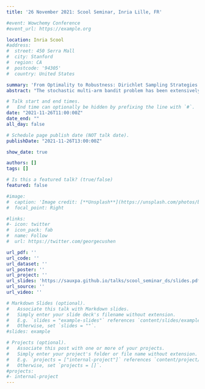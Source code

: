 ```yaml
---
title: '26 November 2021: Scool Seminar, Inria Lille, FR'

#event: Wowchemy Conference
#event_url: https://example.org

location: Inria Scool
#address:
#  street: 450 Serra Mall
#  city: Stanford
#  region: CA
#  postcode: '94305'
#  country: United States

summary: 'From Optimality to Robustness: Dirichlet Sampling Strategies in Stochastic Bandits'
abstract: "The stochastic multi-arm bandit problem has been extensively studied under standard assumptions on the arm's distribution (e.g bounded with known support, exponential family, etc). These assumptions are suitable for many real-world problems but sometimes they require knowledge (on tails for instance) that may not be precisely accessible to the practitioner, raising the question of the robustness of bandit algorithms to model misspecification. In this paper we study a generic Dirichlet Sampling (DS) algorithm, based on pairwise comparisons of empirical indices computed with re-sampling of the arms' observations and a data-dependent exploration bonus. We show that different variants of this strategy achieve provably optimal regret guarantees when the distributions are bounded and logarithmic regret for semi-bounded distributions with a mild quantile condition. We also show that a simple tuning achieve robustness with respect to a large class of unbounded distributions, at the cost of slightly worse than logarithmic asymptotic regret. We finally provide numerical experiments showing the merits of DS in a decision-making problem on synthetic agriculture data."

# Talk start and end times.
#   End time can optionally be hidden by prefixing the line with `#`.
date: "2021-11-26T11:00:00Z"
date_end: ""
all_day: false

# Schedule page publish date (NOT talk date).
publishDate: "2021-11-26T13:00:00Z"

show_date: true

authors: []
tags: []

# Is this a featured talk? (true/false)
featured: false

#image:
#  caption: 'Image credit: [**Unsplash**](https://unsplash.com/photos/bzdhc5b3Bxs)'
#  focal_point: Right

#links:
#- icon: twitter
#  icon_pack: fab
#  name: Follow
#  url: https://twitter.com/georgecushen

url_pdf: ''
url_code: ''
url_dataset: ''
url_poster: ''
url_project: ''
url_slides: 'https://sauxpa.github.io/talks/scool_seminar_ds/slides.pdf'
url_source: ''
url_video: ''

# Markdown Slides (optional).
#   Associate this talk with Markdown slides.
#   Simply enter your slide deck's filename without extension.
#   E.g. `slides = "example-slides"` references `content/slides/example-slides.md`.
#   Otherwise, set `slides = ""`.
#slides: example

# Projects (optional).
#   Associate this post with one or more of your projects.
#   Simply enter your project's folder or file name without extension.
#   E.g. `projects = ["internal-project"]` references `content/project/deep-learning/index.md`.
#   Otherwise, set `projects = []`.
#projects:
#- internal-project
---
```


